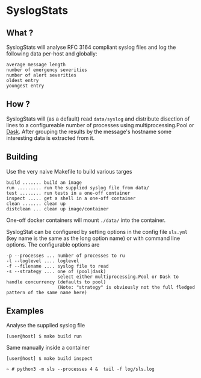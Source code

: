 SyslogStats
===========

## What ?

SyslogStats will analyse RFC 3164 compliant syslog files and log the following data per-host and globally:

    average message length
    number of emergency severities
    number of alert severities
    oldest entry
    youngest entry

## How ?

SyslogStats will (as a default) read `data/syslog` and distribute disection of lines to a configureable number of processes using multiprocessing.Pool or [Dask](https://dask.pydata.org/en/latest). After grouping the results by the message's hostname some interesting data is extracted from it.

## Building

Use the very naive Makefile to build various targes

    build ....... build an image
    run ......... run the supplied syslog file from data/
    test ........ run tests in a one-off container
    inspect ..... get a shell in a one-off container
    clean ....... clean up
    distclean ... clean up image/container

One-off docker containers will mount `./data/` into the container.

SyslogStat can be configured by setting options in the config file `sls.yml` (key name is the same as the long option name)  or with command line options. The configurable options are

    -p --processes ... number of processes to ru
    -l --loglevel .... loglevel
    -f --filename .... syslog file to read
    -s --strategy .... one of (pool|dask)
                       select either multiprocessing.Pool or Dask to handle concurrency (defaults to pool)
                       (Note: "strategy" is obviously not the full fledged pattern of the same name here) 

## Examples

Analyse the supplied syslog file

`[user@host] $ make build run`

Same manually inside a container

`[user@host] $ make build inspect`

`~ # python3 -m sls --processes 4 &  tail -f log/sls.log`
